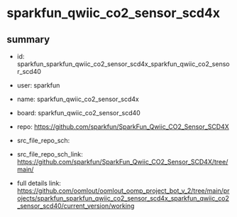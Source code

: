 # sparkfun_qwiic_co2_sensor_scd4x
 
## summary 
* id: sparkfun_sparkfun_qwiic_co2_sensor_scd4x_sparkfun_qwiic_co2_sensor_scd40
* user: sparkfun
* name: sparkfun_qwiic_co2_sensor_scd4x
* board: sparkfun_qwiic_co2_sensor_scd40
* repo: https://github.com/sparkfun/SparkFun_Qwiic_CO2_Sensor_SCD4X



* src_file_repo_sch: 
* src_file_repo_sch_link: https://github.com/sparkfun/SparkFun_Qwiic_CO2_Sensor_SCD4X/tree/main/
* full details link: https://github.com/oomlout/oomlout_oomp_project_bot_v_2/tree/main/projects/sparkfun_sparkfun_qwiic_co2_sensor_scd4x_sparkfun_qwiic_co2_sensor_scd40/current_version/working  







